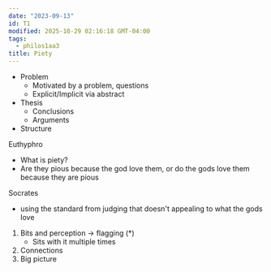 ```yaml
---
date: "2023-09-13"
id: T1
modified: 2025-10-29 02:16:18 GMT-04:00
tags:
  - philos1aa3
title: Piety
---
```


<!-- mailto:aitket1@mcmaster.ca -->

<!-- 1230:1320 @ Friday, UH B108 -->

<!-- Turnaround 2 weeks -->

- Problem
  - Motivated by a problem, questions
  - Explicit/Implicit via abstract
- Thesis
  - Conclusions
  - Arguments
- Structure

Euthyphro

- What is piety?
- Are they pious because the god love them, or do the gods love them because they are pious

Socrates

- using the standard from judging that doesn't appealing to what the gods love

1. Bits and perception -> flagging ($*$)
   - Sits with it multiple times
2. Connections
3. Big picture
